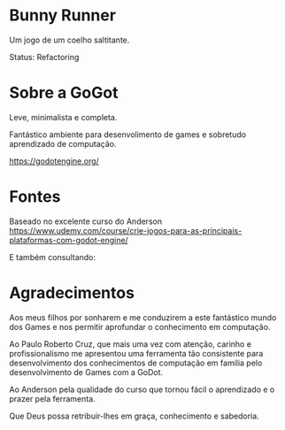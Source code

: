 # Bunny Runner
Um jogo de um coelho saltitante.

Status: Refactoring

# Sobre a GoGot

Leve, minimalista e completa.

Fantástico ambiente para desenvolimento de games e sobretudo aprendizado de computação.

https://godotengine.org/


# Fontes

Baseado no excelente curso do Anderson 
https://www.udemy.com/course/crie-jogos-para-as-principais-plataformas-com-godot-engine/

E também consultando:


# Agradecimentos

Aos meus filhos por sonharem e me conduzirem a este fantástico mundo dos Games e nos permitir aprofundar o conhecimento em computação.

Ao Paulo Roberto Cruz, que mais uma vez com atenção, carinho e profissionalismo me apresentou uma ferramenta tão consistente para desenvolvimento dos conhecimentos de computação em familia pelo desenvolvimento de Games com a GoDot.

Ao Anderson pela qualidade do curso que tornou fácil o aprendizado e o prazer pela ferramenta.

Que Deus possa retribuir-lhes em graça, conhecimento e sabedoria.


